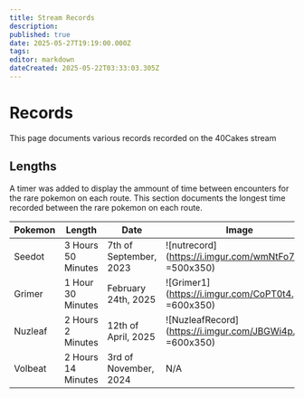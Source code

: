 ```yaml
---
title: Stream Records
description: 
published: true
date: 2025-05-27T19:19:00.000Z
tags: 
editor: markdown
dateCreated: 2025-05-22T03:33:03.305Z
---
```


# Records

This page documents various records recorded on the 40Cakes stream

## Lengths
A timer was added to display the ammount of time between encounters for the rare pokemon on each route. This section documents the longest time recorded between the rare pokemon on each route.

| Pokemon | Length             | Date                   | Image |
|---------|--------------------|------------------------|-------|
| Seedot  | 3 Hours 50 Minutes | 7th of September, 2023 | ![nutrecord](https://i.imgur.com/wmNtFo7.png =500x350)   |
| Grimer  | 1 Hour 30 Minutes  | February 24th, 2025    | ![Grimer1](https://i.imgur.com/CoPT0t4.png =600x350)|
| Nuzleaf | 2 Hours 2 Minutes  | 12th of April, 2025    |![NuzleafRecord](https://i.imgur.com/JBGWi4p.png =600x350)       |
| Volbeat | 2 Hours 14 Minutes | 3rd of November, 2024  | N/A   |

